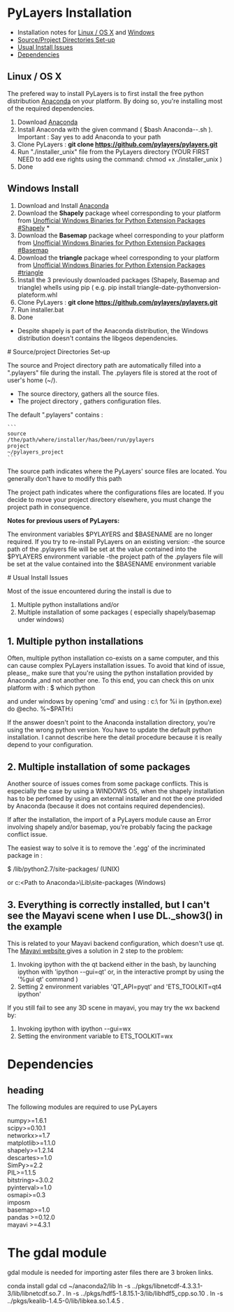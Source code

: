 # PyLayers Installation

* Installation notes for [Linux / OS X](https://github.com/pylayers/pylayers/blob/master/INSTALL.md#linux--os-x) and [Windows](https://github.com/pylayers/pylayers/blob/master/INSTALL.md#windows-install)
* [Source/Project Directories Set-up](https://github.com/pylayers/pylayers/blob/master/INSTALL.md#sourceproject-directories-set-up)
* [Usual Install Issues](https://github.com/pylayers/pylayers/blob/master/INSTALL.md#usual-install-issues)
* [Dependencies](https://github.com/pylayers/pylayers/blob/master/INSTALL.md#dependencies)


## Linux / OS X

The prefered way to install PyLayers is to first install the free python distribution [Anaconda](https://store.continuum.io/cshop/anaconda/) on your platform. 
By doing so, you're installing most of the required dependencies.

1. Download [Anaconda](https://store.continuum.io/cshop/anaconda/)
2. Install Anaconda with the given command ( $bash Anaconda-<version>-<plateform>.sh ). 
Important : Say yes to add Anaconda to your path
3. Clone PyLayers : **git clone https://github.com/pylayers/pylayers.git**
4. Run "./installer_unix" file from the PyLayers directory (YOUR FIRST NEED to add exe rights using the command: chmod +x ./installer_unix )
5. Done

## Windows Install

1. Download and Install [Anaconda](https://store.continuum.io/cshop/anaconda/) 
2. Download the **Shapely** package wheel corresponding to your platform from 
[Unofficial Windows Binaries for Python Extension Packages #Shapely](http://www.lfd.uci.edu/~gohlke/pythonlibs/#shapely) *
3. Download the **Basemap** package wheel corresponding to your platform from [Unofficial Windows Binaries for Python Extension Packages #Basemap](http://www.lfd.uci.edu/~gohlke/pythonlibs/#basemap)
4. Download the **triangle** package wheel corresponding to your platform from [Unofficial Windows Binaries for Python Extension Packages #triangle](http://www.lfd.uci.edu/~gohlke/pythonlibs/#triangle)
5. Install the 3 previously downloaded packages (Shapely, Basemap and triangle) whells using pip ( e.g. pip install triangle-date-pythonversion-plateform.whl
6. Clone PyLayers : **git clone https://github.com/pylayers/pylayers.git**
7. Run installer.bat
8. Done


* Despite shapely is part of the Anaconda distribution, the Windows distribution doesn't contains the libgeos dependencies.


# Source/project Directories Set-up

The source and Project directory path are automatically filled into a ".pylayers" file during the install. The .pylayers file is stored at the root of user's home (~/).

* The source directory, gathers all the source files.
* The project directory , gathers configuration files.

The default ".pylayers" contains :
    
    ```
    source
    /the/path/where/installer/has/been/run/pylayers
    project
    ~/pylayers_project
    ```

The source path indicates where the PyLayers' source files are located. You generally don't have to modify this path

The project path indicates where the configurations files are located.
If you decide to move your project directory elsewhere, you must change the project path in consequence.


**Notes for previous users of PyLayers:**

The environment variables $PYLAYERS and $BASENAME are no longer required.
If you try to re-install PyLayers on an existing version:
-the source path of the .pylayers file will be set at the value contained into the $PYLAYERS environment variable
-the project path of the .pylayers file will be set at the value contained into the $BASENAME environment variable



# Usual Install Issues

Most of the issue encountered during the install is due to 
1. Multiple python installations and/or  
2. Multiple installation of some packages ( especially shapely/basemap under windows)

## 1. Multiple python installations

Often, multiple python installation co-exists on a same computer, and this can cause complex PyLayers installation issues. To avoid that kind of issue, please,, make sure that you're using the python installation provided by Anaconda ,and not another one.
To this end, you can check this on unix platform with :
$ which python

and under windows by opening 'cmd' and using :
c:\ for %i in (python.exe) do @echo.   %~$PATH:i

If the answer doesn't point to the Anaconda installation directory, you're using the wrong python version.
You have to update the default python installation. I cannot describe here the detail procedure because it 
is really depend to your configuration.

## 2. Multiple installation of some packages

Another source of issues comes from some package conflicts.
This is especially the case by using a WINDOWS OS, when the shapely installation has to be perfomed by using an external installer and not the one provided by Anaconda (because it does not contains required dependencies). 

If after the installation, the import of a PyLayers module cause an Error involving shapely and/or basemap, you're probably facing the package conflict issue. 

The easiest way to solve it is to remove the '.egg' of the incriminated package in :

$ <Path to Anaconda>/lib/python2.7/site-packages/   (UNIX)

or 
c:\<Path to Anaconda>\Lib\site-packages (Windows)

## 3. Everything is correctly installed, but I can't see the Mayavi scene when I use DL._show3() in the example

This is related to your Mayavi backend configuration, which doesn't use qt. The [Mayavi website ](http://docs.enthought.com/mayavi/mayavi/mlab.html) gives a solution in 2 step to the problem:

1. Invoking ipython with the qt backend either in the bash, by launching ipython with 'ipython --gui=qt' or, in the interactive prompt by using the '%gui qt' command )
2. Setting 2 environment variables 'QT_API=pyqt' and 'ETS_TOOLKIT=qt4 ipython'


If you still fail to see any 3D scene in mayavi, you may try the wx backend by:

1. Invoking ipython with ipython --gui=wx
2. Setting the environment variable to ETS_TOOLKIT=wx







# Dependencies 
## heading<a name="headin"></a>

The following modules are required to use PyLayers 

numpy>=1.6.1  
scipy>=0.10.1  
networkx>=1.7  
matplotlib>=1.1.0  
shapely>=1.2.14  
descartes>=1.0  
SimPy>=2.2  
PIL>=1.1.5  
bitstring>=3.0.2  
pyinterval>=1.0  
osmapi>=0.3  
imposm  
basemap>=1.0  
pandas >=0.12.0  
mayavi >=4.3.1  

# The gdal module

gdal module is needed for importing aster files
there are 3 broken links. 

conda install gdal 
cd ~/anaconda2/lib
ln -s ../pkgs/libnetcdf-4.3.3.1-3/lib/libnetcdf.so.7 .
ln -s ../pkgs/hdf5-1.8.15.1-3/lib/libhdf5_cpp.so.10 .
ln -s ../pkgs/kealib-1.4.5-0/lib/libkea.so.1.4.5 .

